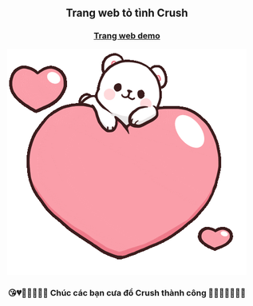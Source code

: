 ## <p align="center"> Trang web tỏ tình Crush </p>
### <p align="center"> [Trang web demo](https://daudau432.github.io/Confess-Crush/) </p>

[<p align="center"> <img src="/img/logi.gif" alt="web" /> </p>](https://github.com/DauDau432/Confess-Crush/blob/main/img/logi.gif)

### <p align="center">😘💔💙💓💝💟💑 Chúc các bạn cưa đổ Crush thành công 💚💗💘💖💞💋👄</p>
